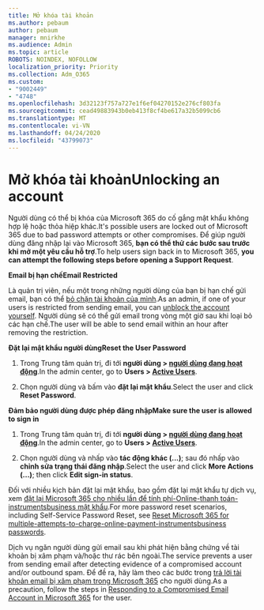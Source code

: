 ```yaml
---
title: Mở khóa tài khoản
ms.author: pebaum
author: pebaum
manager: mnirkhe
ms.audience: Admin
ms.topic: article
ROBOTS: NOINDEX, NOFOLLOW
localization_priority: Priority
ms.collection: Adm_O365
ms.custom:
- "9002449"
- "4748"
ms.openlocfilehash: 3d32123f757a727e1f6ef04270152e276cf803fa
ms.sourcegitcommit: cead49883943b0eb413f8cf4be617a32b5099cb6
ms.translationtype: MT
ms.contentlocale: vi-VN
ms.lasthandoff: 04/24/2020
ms.locfileid: "43799073"
---
```

# <a name="unlocking-an-account"></a><span data-ttu-id="aaca2-102">Mở khóa tài khoản</span><span class="sxs-lookup"><span data-stu-id="aaca2-102">Unlocking an account</span></span>

<span data-ttu-id="aaca2-103">Người dùng có thể bị khóa của Microsoft 365 do cố gắng mật khẩu không hợp lệ hoặc thỏa hiệp khác.</span><span class="sxs-lookup"><span data-stu-id="aaca2-103">It's possible users are locked out of Microsoft 365 due to bad password attempts or other compromises.</span></span> <span data-ttu-id="aaca2-104">Để giúp người dùng đăng nhập lại vào Microsoft 365, **bạn có thể thử các bước sau trước khi mở một yêu cầu hỗ trợ**.</span><span class="sxs-lookup"><span data-stu-id="aaca2-104">To help users sign back in to Microsoft 365, **you can attempt the following steps before opening a Support Request**.</span></span> 

<span data-ttu-id="aaca2-105">**Email bị hạn chế**</span><span class="sxs-lookup"><span data-stu-id="aaca2-105">**Email Restricted**</span></span>

<span data-ttu-id="aaca2-106">Là quản trị viên, nếu một trong những người dùng của bạn bị hạn chế gửi email, bạn có thể [bỏ chặn tài khoản của mình](https://docs.microsoft.com/microsoft-365/security/office-365-security/removing-user-from-restricted-users-portal-after-spam).</span><span class="sxs-lookup"><span data-stu-id="aaca2-106">As an admin, if one of your users is restricted from sending email, you can [unblock the account yourself](https://docs.microsoft.com/microsoft-365/security/office-365-security/removing-user-from-restricted-users-portal-after-spam).</span></span> <span data-ttu-id="aaca2-107">Người dùng sẽ có thể gửi email trong vòng một giờ sau khi loại bỏ các hạn chế.</span><span class="sxs-lookup"><span data-stu-id="aaca2-107">The user will be able to send email within an hour after removing the restriction.</span></span>

<span data-ttu-id="aaca2-108">**Đặt lại mật khẩu người dùng**</span><span class="sxs-lookup"><span data-stu-id="aaca2-108">**Reset the User Password**</span></span>

1. <span data-ttu-id="aaca2-109">Trong Trung tâm quản trị, đi tới **người dùng > [người dùng đang hoạt động](https://admin.microsoft.com/Adminportal/Home?source=applauncher#/users)**.</span><span class="sxs-lookup"><span data-stu-id="aaca2-109">In the admin center, go to **Users > [Active Users](https://admin.microsoft.com/Adminportal/Home?source=applauncher#/users)**.</span></span>

2. <span data-ttu-id="aaca2-110">Chọn người dùng và bấm vào **đặt lại mật khẩu**.</span><span class="sxs-lookup"><span data-stu-id="aaca2-110">Select the user and click **Reset Password**.</span></span>

<span data-ttu-id="aaca2-111">**Đảm bảo người dùng được phép đăng nhập**</span><span class="sxs-lookup"><span data-stu-id="aaca2-111">**Make sure the user is allowed to sign in**</span></span>

1. <span data-ttu-id="aaca2-112">Trong Trung tâm quản trị, đi tới **người dùng > [người dùng đang hoạt động](https://admin.microsoft.com/Adminportal/Home?source=applauncher#/users)**.</span><span class="sxs-lookup"><span data-stu-id="aaca2-112">In the admin center, go to **Users > [Active Users](https://admin.microsoft.com/Adminportal/Home?source=applauncher#/users)**.</span></span>

2. <span data-ttu-id="aaca2-113">Chọn người dùng và nhấp vào **tác động khác (...)**; sau đó nhấp vào **chỉnh sửa trạng thái đăng nhập**.</span><span class="sxs-lookup"><span data-stu-id="aaca2-113">Select the user and click **More Actions (...)**; then click **Edit sign-in status**.</span></span>

<span data-ttu-id="aaca2-114">Đối với nhiều kịch bản đặt lại mật khẩu, bao gồm đặt lại mật khẩu tự dịch vụ, xem [đặt lại Microsoft 365 cho nhiều lần để tính phí-Online-thanh toán-instrumentsbusiness mật khẩu](https://docs.microsoft.com/microsoft-365/admin/add-users/reset-passwords?view=o365-worldwide).</span><span class="sxs-lookup"><span data-stu-id="aaca2-114">For more password reset scenarios, including Self-Service Password Reset, see [Reset Microsoft 365 for multiple-attempts-to-charge-online-payment-instrumentsbusiness passwords](https://docs.microsoft.com/microsoft-365/admin/add-users/reset-passwords?view=o365-worldwide).</span></span>

<span data-ttu-id="aaca2-115">Dịch vụ ngăn người dùng gửi email sau khi phát hiện bằng chứng về tài khoản bị xâm phạm và/hoặc thư rác bên ngoài.</span><span class="sxs-lookup"><span data-stu-id="aaca2-115">The service prevents a user from sending email after detecting evidence of a compromised account and/or outbound spam.</span></span> <span data-ttu-id="aaca2-116">Để đề ra, hãy làm theo các bước trong [trả lời tài khoản email bị xâm phạm trong Microsoft 365](https://docs.microsoft.com/office365/securitycompliance/responding-to-a-compromised-email-account) cho người dùng.</span><span class="sxs-lookup"><span data-stu-id="aaca2-116">As a precaution, follow the steps in [Responding to a Compromised Email Account in Microsoft 365](https://docs.microsoft.com/office365/securitycompliance/responding-to-a-compromised-email-account) for the user.</span></span>
